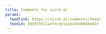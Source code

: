 ```yaml
---
title: Comments for sirre.al
params:
  feedlink: https://sirre.al/comments/feed/
  feedid: 395975912a4fdcde11ab436d0860e63f
---
```

